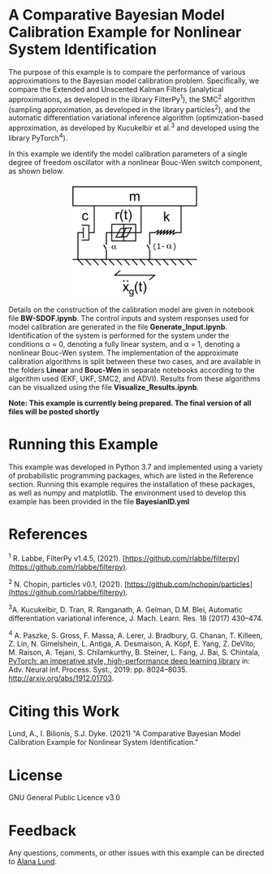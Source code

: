 # A Comparative Bayesian Model Calibration Example for Nonlinear System Identification
The purpose of this example is to compare the performance of various approximations to the Bayesian model calibration problem. Specifically, we compare the Extended and Unscented Kalman Filters (analytical approximations, as developed in the library FilterPy<sup>1</sup>), the SMC<sup>2</sup> algorithm (sampling approximation, as developed in the library particles<sup>2</sup>), and the automatic differentiation variational inference algorithm (optimization-based approximation, as developed by Kucukelbir et al.<sup>3</sup> and developed using the library PyTorch<sup>4</sup>). 

In this example we identify the model calibration parameters of a single degree of freedom oscillator with a nonlinear Bouc-Wen switch component, as shown below. 

<p align="center">
<img src="03-Figures/BW-SDOF_system.png" width="50%">
</p>

Details on the construction of the calibration model are given in notebook file **BW-SDOF.ipynb**. The control inputs and system responses used for model calibration are generated in the file **Generate_Input.ipynb**. Identification of the system is performed for the system under the conditions &alpha; = 0, denoting a fully linear system, and &alpha; = 1, denoting a nonlinear Bouc-Wen system. The implementation of the approximate calibration algorithms is split between these two cases, and are available in the folders **Linear** and **Bouc-Wen** in separate notebooks according to the algorithm used (EKF, UKF, SMC2, and ADVI). Results from these algorithms can be visualized using the file **Visualize_Results.ipynb**.  

**Note: This example is currently being prepared. The final version of all files will be posted shortly**


# Running this Example
This example was developed in Python 3.7 and implemented using a variety of probabilistic programming packages, which are listed in the Reference section. Running this example requires the installation of these packages, as well as numpy and matplotlib. The environment used to develop this example has been provided in the file **BayesianID.yml**


# References
<sup>1</sup> R. Labbe, FilterPy v1.4.5, (2021). [https://github.com/rlabbe/filterpy](https://github.com/rlabbe/filterpy).

<sup>2</sup> N. Chopin, particles v0.1, (2021). [https://github.com/nchopin/particles](https://github.com/rlabbe/filterpy).

<sup>3</sup>A. Kucukelbir, D. Tran, R. Ranganath, A. Gelman, D.M. Blei, Automatic differentiation variational inference, J. Mach. Learn. Res. 18 (2017) 430–474.

<sup>4</sup> A. Paszke, S. Gross, F. Massa, A. Lerer, J. Bradbury, G. Chanan, T. Killeen, Z. Lin, N. Gimelshein, L. Antiga, A. Desmaison, A. Köpf, E. Yang, Z. DeVito, M. Raison, A. Tejani, S. Chilamkurthy, B. Steiner, L. Fang, J. Bai, S. Chintala, [PyTorch: an imperative style, high-performance deep learning library](https://pytorch.org/) in: Adv. Neural Inf. Process. Syst., 2019: pp. 8024–8035. http://arxiv.org/abs/1912.01703.


# Citing this Work
Lund, A., I. Bilionis, S.J. Dyke. (2021) "A Comparative Bayesian Model Calibration Example for Nonlinear System Identification." 

# License

GNU General Public Licence v3.0

# Feedback
Any questions, comments, or other issues with this example can be directed to [Alana Lund](mailto:alund15@purdue.edu). 
